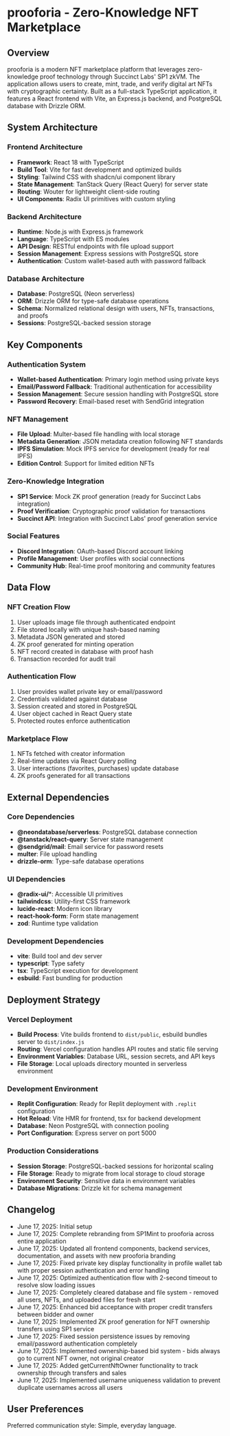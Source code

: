 # prooforia - Zero-Knowledge NFT Marketplace

## Overview

prooforia is a modern NFT marketplace platform that leverages zero-knowledge proof technology through Succinct Labs' SP1 zkVM. The application allows users to create, mint, trade, and verify digital art NFTs with cryptographic certainty. Built as a full-stack TypeScript application, it features a React frontend with Vite, an Express.js backend, and PostgreSQL database with Drizzle ORM.

## System Architecture

### Frontend Architecture
- **Framework**: React 18 with TypeScript
- **Build Tool**: Vite for fast development and optimized builds
- **Styling**: Tailwind CSS with shadcn/ui component library
- **State Management**: TanStack Query (React Query) for server state
- **Routing**: Wouter for lightweight client-side routing
- **UI Components**: Radix UI primitives with custom styling

### Backend Architecture
- **Runtime**: Node.js with Express.js framework
- **Language**: TypeScript with ES modules
- **API Design**: RESTful endpoints with file upload support
- **Session Management**: Express sessions with PostgreSQL store
- **Authentication**: Custom wallet-based auth with password fallback

### Database Architecture
- **Database**: PostgreSQL (Neon serverless)
- **ORM**: Drizzle ORM for type-safe database operations
- **Schema**: Normalized relational design with users, NFTs, transactions, and proofs
- **Sessions**: PostgreSQL-backed session storage

## Key Components

### Authentication System
- **Wallet-based Authentication**: Primary login method using private keys
- **Email/Password Fallback**: Traditional authentication for accessibility
- **Session Management**: Secure session handling with PostgreSQL store
- **Password Recovery**: Email-based reset with SendGrid integration

### NFT Management
- **File Upload**: Multer-based file handling with local storage
- **Metadata Generation**: JSON metadata creation following NFT standards
- **IPFS Simulation**: Mock IPFS service for development (ready for real IPFS)
- **Edition Control**: Support for limited edition NFTs

### Zero-Knowledge Integration
- **SP1 Service**: Mock ZK proof generation (ready for Succinct Labs integration)
- **Proof Verification**: Cryptographic proof validation for transactions
- **Succinct API**: Integration with Succinct Labs' proof generation service

### Social Features
- **Discord Integration**: OAuth-based Discord account linking
- **Profile Management**: User profiles with social connections
- **Community Hub**: Real-time proof monitoring and community features

## Data Flow

### NFT Creation Flow
1. User uploads image file through authenticated endpoint
2. File stored locally with unique hash-based naming
3. Metadata JSON generated and stored
4. ZK proof generated for minting operation
5. NFT record created in database with proof hash
6. Transaction recorded for audit trail

### Authentication Flow
1. User provides wallet private key or email/password
2. Credentials validated against database
3. Session created and stored in PostgreSQL
4. User object cached in React Query state
5. Protected routes enforce authentication

### Marketplace Flow
1. NFTs fetched with creator information
2. Real-time updates via React Query polling
3. User interactions (favorites, purchases) update database
4. ZK proofs generated for all transactions

## External Dependencies

### Core Dependencies
- **@neondatabase/serverless**: PostgreSQL database connection
- **@tanstack/react-query**: Server state management
- **@sendgrid/mail**: Email service for password resets
- **multer**: File upload handling
- **drizzle-orm**: Type-safe database operations

### UI Dependencies
- **@radix-ui/***: Accessible UI primitives
- **tailwindcss**: Utility-first CSS framework
- **lucide-react**: Modern icon library
- **react-hook-form**: Form state management
- **zod**: Runtime type validation

### Development Dependencies
- **vite**: Build tool and dev server
- **typescript**: Type safety
- **tsx**: TypeScript execution for development
- **esbuild**: Fast bundling for production

## Deployment Strategy

### Vercel Deployment
- **Build Process**: Vite builds frontend to `dist/public`, esbuild bundles server to `dist/index.js`
- **Routing**: Vercel configuration handles API routes and static file serving
- **Environment Variables**: Database URL, session secrets, and API keys
- **File Storage**: Local uploads directory mounted in serverless environment

### Development Environment
- **Replit Configuration**: Ready for Replit deployment with `.replit` configuration
- **Hot Reload**: Vite HMR for frontend, tsx for backend development
- **Database**: Neon PostgreSQL with connection pooling
- **Port Configuration**: Express server on port 5000

### Production Considerations
- **Session Storage**: PostgreSQL-backed sessions for horizontal scaling
- **File Storage**: Ready to migrate from local storage to cloud storage
- **Environment Security**: Sensitive data in environment variables
- **Database Migrations**: Drizzle kit for schema management

## Changelog

- June 17, 2025: Initial setup
- June 17, 2025: Complete rebranding from SP1Mint to prooforia across entire application
- June 17, 2025: Updated all frontend components, backend services, documentation, and assets with new prooforia branding
- June 17, 2025: Fixed private key display functionality in profile wallet tab with proper session authentication and error handling
- June 17, 2025: Optimized authentication flow with 2-second timeout to resolve slow loading issues
- June 17, 2025: Completely cleared database and file system - removed all users, NFTs, and uploaded files for fresh start
- June 17, 2025: Enhanced bid acceptance with proper credit transfers between bidder and owner
- June 17, 2025: Implemented ZK proof generation for NFT ownership transfers using SP1 service
- June 17, 2025: Fixed session persistence issues by removing email/password authentication completely
- June 17, 2025: Implemented ownership-based bid system - bids always go to current NFT owner, not original creator
- June 17, 2025: Added getCurrentNftOwner functionality to track ownership through transfers and sales
- June 17, 2025: Implemented username uniqueness validation to prevent duplicate usernames across all users

## User Preferences

Preferred communication style: Simple, everyday language.